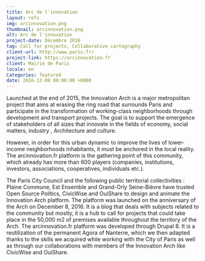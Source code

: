 ```yaml
---
title: Arc de l'innovation
layout: refs
img: arcinnovation.png
thumbnail: arcinnovation.png
alt: Arc de l'innovation
project-date: Décembre 2016
tag: Call for projects, Collaborative cartography
client-url: http://www.paris.fr/
project-link: https://arcinnovation.fr
client: Mairie de Paris
locale: en
Categories: featured
date: 2016-12-08 00:00:00 +0000
---
```

Launched at the end of 2015, the Innovation Arch is a major metropolitan project that aims at erasing the ring road that surrounds Paris and participate in the transformation of working-class neighborhoods through development and transport projects. The goal is to support the emergence of stakeholders of all sizes that innovate in the fields of economy, social matters, industry , Architecture and culture.

However, in order for this urban dynamic to improve the lives of lower-income neighborhoods inhabitants, it must be anchored in the local reality. The arcinnovation.fr platform is the gathering point of this community, which already has more than 600 players (companies, institutions, investors, associations, cooperatives, individuals etc.).

The Paris City Council and the following public territorial collectivities : Plaine Commune, Est Ensemble and Grand-Orly Seine-Bièvre have trusted Open Source Politics, CivicWise and OuiShare to design and animate the Innovation Arch platform. The platform was launched on the anniversary of the Arch on December 8, 2016. It is a blog that deals with subjects related to the community but mostly, it is a hub to call for projects that could take place in the 50,000 m2 of premises available throughout the territory of the Arch.
The arcinnovation.fr platform was developed through Drupal 8. It is a reutilization of the permanent Agora of Nanterre, which we then adapted thanks to the skills we acquired while working with the City of Paris as well as through our collaborations with members of the Innovation Arch like CivicWise and OuiShare.
